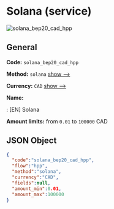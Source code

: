 
# Solana (service) 
![solana_bep20_cad_hpp](https://static.openfintech.io/payment_methods/solana_bep20_cad_hpp/logo.svg?w=400&c=v0.59.26#w200)  

## General 
 
**Code:** `solana_bep20_cad_hpp` 
 
**Method:** `solana` 
 [show -->](/payment-methods/solana/) 
 
**Currency:** `CAD` [show -->](/currencies/CAD/) 
 
**Name:** 
 
:	[EN] Solana 
 
**Amount limits:** from `0.01` to `100000` CAD 

## JSON Object 

```json
{
  "code":"solana_bep20_cad_hpp",
  "flow":"hpp",
  "method":"solana",
  "currency":"CAD",
  "fields":null,
  "amount_min":0.01,
  "amount_max":100000
}
```  
